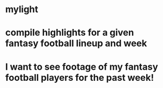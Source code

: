 # mylight
# compile highlights for a given fantasy football lineup and week
# I want to see footage of my fantasy football players for the past week!
